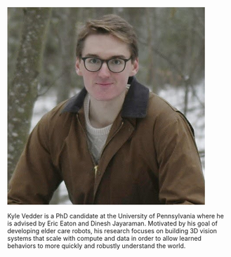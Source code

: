 <head>
<!-- Global site tag (gtag.js) - Google Analytics -->
<script async src="https://www.googletagmanager.com/gtag/js?id=UA-143379317-1"></script>
<script type="text/javascript" src="js/googleanalytics.js"></script>
<meta charset="utf-8">
<meta name="viewport" content="width=device-width, initial-scale=1.0">
<meta name="description" content="Kyle Vedder's Academic Bio">
<meta name="author" content="Kyle Vedder">
<link rel="shortcut icon" href="favicon.ico">
<title>Kyle Vedder's Academic Bio</title>
</head>

<img src="img/me_outside_head.jpg"/>

Kyle Vedder is a PhD candidate at the University of Pennsylvania where he is advised by Eric Eaton and Dinesh Jayaraman. Motivated by his goal of developing elder care robots, his research focuses on building 3D vision systems that scale with compute and data in order to allow learned behaviors to more quickly and robustly understand the world.